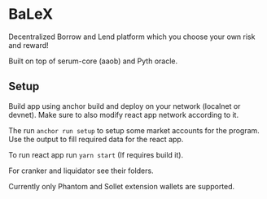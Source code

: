 # BaLeX

Decentralized Borrow and Lend platform which you choose your own risk and reward!

Built on top of serum-core (aaob) and Pyth oracle.

## Setup
Build app using anchor build and deploy on your network (localnet or devnet). Make sure to also modify react app network according to it. 

The run `anchor run setup` to setup some market accounts for the program. Use the output to fill required data for the react app. 

To run react app run `yarn start` (If requires build it).

For cranker and liquidator see their folders.

Currently only Phantom and Sollet extension wallets are supported.